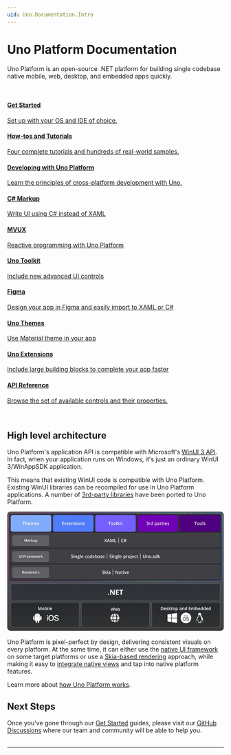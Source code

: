 ```yaml
---
uid: Uno.Documentation.Intro
---
```


# Uno Platform Documentation

<!-- markdownlint-disable MD001 -->

Uno Platform is an open-source .NET platform for building single codebase native mobile, web, desktop, and embedded apps quickly.

<br/>

<div class="row">

<!-- Get Started -->
<div class="col-md-6 col-xs-12 ">
<a href="get-started.md">
<div class="alert alert-info alert-hover">

#### Get Started

Set up with your OS and IDE of choice.

</div>
</a>
</div>

<!-- How-tos and Tutorials -->
<div class="col-md-6 col-xs-12 ">
<a href="getting-started/counterapp/get-started-counter.md">
<div class="alert alert-info alert-hover">

#### How-tos and Tutorials

Four complete tutorials and hundreds of real-world samples.

</div>
</a>
</div>

<!-- Developing with Uno Platform -->
<div class="col-md-6 col-xs-12 ">
<a href="using-uno-ui.md">
<div class="alert alert-info alert-hover">

#### Developing with Uno Platform

Learn the principles of cross-platform development with Uno.

</div>
</a>
</div>

<!-- C# Markup -->
<div class="col-md-6 col-xs-12 ">
<a href="xref:Uno.Extensions.Markup.Overview">
<div class="alert alert-info alert-hover">

#### C# Markup

Write UI using C# instead of XAML

</div>
</a>
</div>

<!-- MVUX -->
<div class="col-md-6 col-xs-12 ">
<a href="xref:Uno.Extensions.Mvux.Overview">
<div class="alert alert-info alert-hover">

#### MVUX

Reactive programming with Uno Platform

</div>
</a>
</div>

<!-- Uno Toolkit -->
<div class="col-md-6 col-xs-12 ">
<a href="xref:Toolkit.GettingStarted">
<div class="alert alert-info alert-hover">

#### Uno Toolkit

Include new advanced UI controls

</div>
</a>
</div>

<!-- Figma -->
<div class="col-md-6 col-xs-12 ">
<a href="xref:Uno.Figma.GetStarted">
<div class="alert alert-info alert-hover">

#### Figma

Design your app in Figma and easily import to XAML or C#

</div>
</a>
</div>

<!-- Uno Themes -->
<div class="col-md-6 col-xs-12 ">
<a href="external/uno.themes/doc/themes-overview.md">
<div class="alert alert-info alert-hover">

#### Uno Themes

Use Material theme in your app

</div>
</a>
</div>

<!-- Uno Extensions -->
<div class="col-md-6 col-xs-12 ">
<a href="external/uno.extensions/doc/ExtensionsOverview.md">
<div class="alert alert-info alert-hover">

#### Uno Extensions

Include large building blocks to complete your app faster

</div>
</a>
</div>

<!-- API Reference -->
<div class="col-md-6 col-xs-12 ">
<a href="implemented-views.md">
<div class="alert alert-info alert-hover">

#### API Reference

Browse the set of available controls and their properties.

</div>
</a>
</div>

</div>

<br/>

## High level architecture

Uno Platform's application API is compatible with Microsoft's [WinUI 3 API](https://learn.microsoft.com/windows/apps/winui/winui3/). In fact, when your application runs on Windows, it's just an ordinary WinUI 3/WinAppSDK application.

This means that existing WinUI code is compatible with Uno Platform. Existing WinUI libraries can be recompiled for use in Uno Platform applications. A number of [3rd-party libraries](xref:Uno.Development.SupportedLibraries) have been ported to Uno Platform.

![High-level architecture diagram - WinUI on Windows, Uno.UI on other platforms](Assets/high-level-architecture-diagram.png)

Uno Platform is pixel-perfect by design, delivering consistent visuals on every platform. At the same time, it can either use the [native UI framework](xref:uno.features.renderer.native) on some target platforms or use a [Skia-based rendering](xref:uno.features.renderer.skia) approach, while making it easy to [integrate native views](xref:Uno.Development.NativeViews) and tap into native platform features.

Learn more about [how Uno Platform works](xref:Uno.Development.HowItWorks).

## Next Steps

Once you've gone through our [Get Started](get-started.md) guides, please visit our [GitHub Discussions](https://github.com/unoplatform/uno/discussions) where our team and community will be able to help you.
<br/>
<br/>

---
